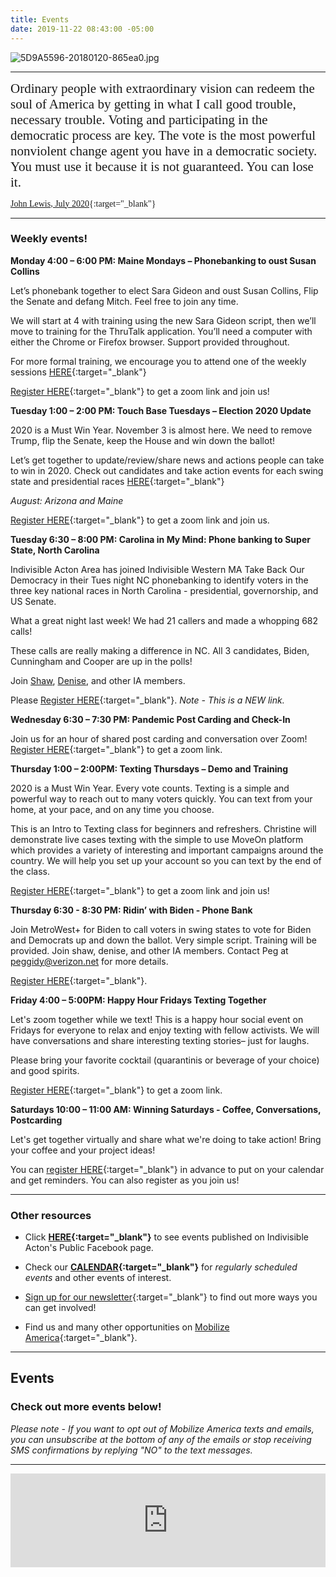 ```yaml
---
title: Events
date: 2019-11-22 08:43:00 -05:00
---
```


![5D9A5596-20180120-865ea0.jpg](/uploads/5D9A5596-20180120-865ea0.jpg)

---


<span style="font-family:Papyrus; font-size:1.5em;">Ordinary people with extraordinary vision can redeem the soul of America by getting in what I call good trouble, necessary trouble. Voting and participating in the democratic process are key. The vote is the most powerful nonviolent change agent you have in a democratic society. You must use it because it is not guaranteed. You can lose it.</span>

<span style="font-family:Papyrus; font-size:1.0em;">[John Lewis, July 2020](https://www.nytimes.com/2020/07/30/opinion/john-lewis-civil-rights-america.html){:target="_blank"}</span>

---

### Weekly events!

**Monday 4:00 – 6:00 PM: Maine Mondays – Phonebanking to oust Susan Collins**

Let’s phonebank together to elect Sara Gideon and oust Susan Collins, Flip the Senate and defang Mitch. Feel free to join any time.

We will start at 4 with training using the new Sara Gideon script, then we’ll move to training for the ThruTalk application. You’ll need a computer with either the Chrome or Firefox browser. Support provided throughout.

For more formal training, we encourage you to attend one of the weekly sessions [HERE](https://docs.google.com/document/d/1gO8KTjylSolnqE0MYWZBor-lh0rp1Sv8-b_MJn8TD-c/edit?usp=sharing){:target="_blank"}

[Register HERE](https://www.mobilize.us/indivisibleacton-area/event/281380/){:target="_blank"} to get a zoom link and join us!

**Tuesday 1:00 – 2:00 PM: Touch Base Tuesdays – Election 2020 Update**

2020 is a Must Win Year.  November 3 is almost here.  We need to remove Trump, flip the Senate, keep the House and win down the ballot!

Let’s get together to update/review/share news and actions people can take to win in 2020. Check out candidates and take action events for each swing state and presidential races [HERE](http://www.indivisibleacton-elections.org/){:target="_blank"}

*August: Arizona and Maine*

[Register HERE](https://www.mobilize.us/indivisibleacton-area/event/270060/){:target="_blank"} to get a zoom link and join us.

**Tuesday 6:30 – 8:00 PM: Carolina in My Mind: Phone banking to Super State, North Carolina**

Indivisible Acton Area has joined Indivisible Western MA Take Back Our Democracy in their Tues night NC phonebanking to identify voters in the three key national races in North Carolina - presidential, governorship, and US Senate.

What a great night last week! We had 21 callers and made a whopping 682 calls!

These calls are really making a difference in NC. All 3 candidates, Biden, Cunningham and Cooper are up in the polls!

Join [Shaw](mailto:shaw@indivisibleacton.org), [Denise](mailto:denise@indivisibleacton.org), and other IA members.  

Please [Register HERE](https://us02web.zoom.us/meeting/register/tZEvfu-tqzwrE9EebmPU53lB1axn8YOEpZV_){:target="_blank"}.  *Note - This is a NEW link.*

**Wednesday 6:30 – 7:30 PM: Pandemic Post Carding and Check-In**

Join us for an hour of shared post carding and conversation over Zoom!
[Register HERE](https://www.mobilize.us/indivisibleacton-area/event/268602/){:target="_blank"} to get a zoom link.

**Thursday 1:00 – 2:00PM: Texting Thursdays – Demo and Training**

2020 is a Must Win Year. Every vote counts. Texting is a simple and powerful way to reach out to many voters quickly. You can text from your home, at your pace, and on any time you choose.

This is an Intro to Texting class for beginners and refreshers. Christine will demonstrate live cases texting with the simple to use MoveOn platform which provides a variety of interesting and important campaigns around the country.  We will help you set up your account so you can text by the end of the class.

[Register HERE](https://www.mobilize.us/indivisibleacton-area/event/270069/){:target="_blank"} to get a zoom link and join us!

**Thursday 6:30 - 8:30 PM: Ridin’ with Biden - Phone Bank**
 
Join MetroWest+ for Biden to call voters in swing states to vote for Biden and Democrats up and down the ballot. Very simple script.  Training will be provided.  Join shaw, denise, and other IA members.  Contact Peg at  peggidy@verizon.net for more details.
 
[Register HERE](https://www.mobilize.us/joebiden/event/286181/){:target="_blank"}.  

**Friday 4:00 – 5:00PM: Happy Hour Fridays Texting Together**

Let's zoom together while we text! This is a happy hour social event on Fridays for everyone to relax and enjoy texting with fellow activists. We will have conversations and share interesting texting stories– just for laughs.

Please bring your favorite cocktail (quarantinis or beverage of your choice) and good spirits.

[Register HERE](https://www.mobilize.us/indivisibleacton-area/event/274611/){:target="_blank"}  to get a zoom link.

**Saturdays 10:00 – 11:00 AM:  Winning Saturdays - Coffee, Conversations, Postcarding**

Let's get together virtually and share what we're doing to take action! Bring your coffee and your project ideas!

You can [register HERE](https://www.mobilize.us/indivisibleacton-area/event/270980/){:target="_blank"} in advance to put on your calendar and get reminders.  You can also register as you join us!

---

### Other resources

* Click **[HERE](https://www.facebook.com/pg/IndivisibleActon/events/?ref=page_internal){:target="_blank"}** to see events published on Indivisible Acton's Public Facebook page.


* Check our **[CALENDAR](http://www.indivisibleacton.org/calendar.html){:target="_blank"}** for *regularly scheduled events* and other events of interest.

* [Sign up for our newsletter](https://actionnetwork.org/forms/join-indivisible-acton?source=direct_link&referrer=group-indivisible-acton){:target="_blank"} to find out more ways you can get involved!

* Find us and many other opportunities on [Mobilize America](https://www.mobilize.us/indivisibleacton-area/){:target="_blank"}.

---

## Events

### Check out more events below!

*Please note - If you want to opt out of Mobilize America texts and emails, you can unsubscribe at the bottom of any of the emails or stop receiving SMS confirmations by replying "NO" to the text messages.*

---

<iframe src="https://www.mobilize.us/embed/indivisibleacton-area/feed/"
style="border:none;"
width="100%"
id="mobilize-feed-iframe">
</iframe>

<script src="https://cdnjs.cloudflare.com/ajax/libs/iframe-resizer/3.6.1/iframeResizer.min.js">
</script>

<script>iFrameResize({}, '#mobilize-feed-iframe')</script>